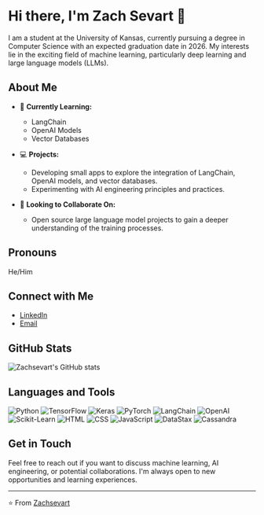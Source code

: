 # Hi there, I'm Zach Sevart 👋

I am a student at the University of Kansas, currently pursuing a degree in Computer Science with an expected graduation date in 2026. My interests lie in the exciting field of machine learning, particularly deep learning and large language models (LLMs).

## About Me

- 🌱 **Currently Learning:**
  - LangChain
  - OpenAI Models
  - Vector Databases

- 💻 **Projects:**
  - Developing small apps to explore the integration of LangChain, OpenAI models, and vector databases.
  - Experimenting with AI engineering principles and practices.

- 🤝 **Looking to Collaborate On:**
  - Open source large language model projects to gain a deeper understanding of the training processes.

## Pronouns

He/Him

## Connect with Me

- [LinkedIn](https://www.linkedin.com/in/zachsevart/)
- [Email](mailto:zachsevart@yahoo.com)

## GitHub Stats

![Zachsevart's GitHub stats](https://github-readme-stats.vercel.app/api?username=zachsevart&show_icons=true&theme=radical)

## Languages and Tools

![Python](https://img.shields.io/badge/Python-3776AB?style=for-the-badge&logo=python&logoColor=white)
![TensorFlow](https://img.shields.io/badge/TensorFlow-FF6F00?style=for-the-badge&logo=tensorflow&logoColor=white)
![Keras](https://img.shields.io/badge/Keras-D00000?style=for-the-badge&logo=keras&logoColor=white)
![PyTorch](https://img.shields.io/badge/PyTorch-EE4C2C?style=for-the-badge&logo=pytorch&logoColor=white)
![LangChain](https://img.shields.io/badge/LangChain-000000?style=for-the-badge&logo=langchain&logoColor=white)
![OpenAI](https://img.shields.io/badge/OpenAI-412991?style=for-the-badge&logo=openai&logoColor=white)
![Scikit-Learn](https://img.shields.io/badge/Scikit--Learn-F7931E?style=for-the-badge&logo=scikit-learn&logoColor=white)
![HTML](https://img.shields.io/badge/HTML-E34F26?style=for-the-badge&logo=html5&logoColor=white)
![CSS](https://img.shields.io/badge/CSS-1572B6?style=for-the-badge&logo=css3&logoColor=white)
![JavaScript](https://img.shields.io/badge/JavaScript-F7DF1E?style=for-the-badge&logo=javascript&logoColor=black)
![DataStax](https://img.shields.io/badge/DataStax-000000?style=for-the-badge&logo=datastax&logoColor=white)
![Cassandra](https://img.shields.io/badge/Cassandra-1287B1?style=for-the-badge&logo=apache-cassandra&logoColor=white)

## Get in Touch

Feel free to reach out if you want to discuss machine learning, AI engineering, or potential collaborations. I'm always open to new opportunities and learning experiences.

---

⭐️ From [Zachsevart](https://github.com/zachsevart)
